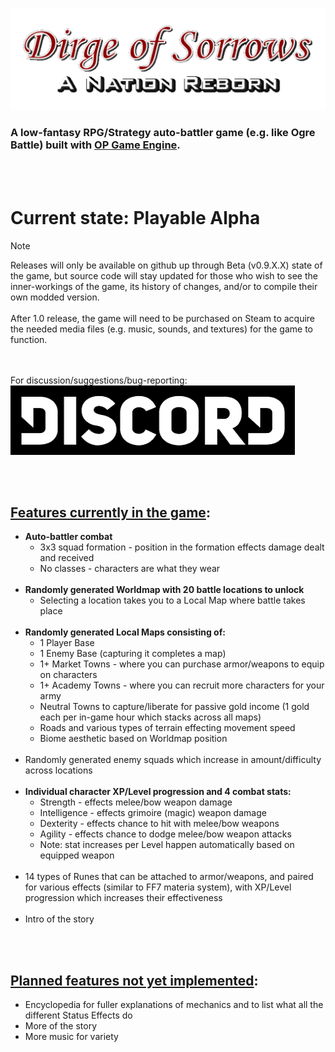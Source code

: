 ![](/Assets/Title_Banner_Clear.png)
### A low-fantasy RPG/Strategy auto-battler game (e.g. like Ogre Battle) built with [OP Game Engine](https://github.com/Oblivionburn/OP_Engine).
<br><br>
# Current state: Playable Alpha
>[!NOTE]
>Releases will only be available on github up through Beta (v0.9.X.X) state of the game, but source code will stay updated for those who wish to see the inner-workings of the game, its history of changes, and/or to compile their own modded version.
><br><br>After 1.0 release, the game will need to be purchased on Steam to acquire the needed media files (e.g. music, sounds, and textures) for the game to function.

<br><br>
For discussion/suggestions/bug-reporting:<br>
[<img src="https://github.com/Oblivionburn/Oblivionburn-Productions/blob/main/images/Discord.png">](https://discord.gg/zDkb3C9)

<br><br>
## <ins>Features currently in the game</ins>:
- **Auto-battler combat**
  - 3x3 squad formation - position in the formation effects damage dealt and received
  - No classes - characters are what they wear
<br><br>
- **Randomly generated Worldmap with 20 battle locations to unlock**
  - Selecting a location takes you to a Local Map where battle takes place
<br><br>
- **Randomly generated Local Maps consisting of:**
  - 1 Player Base
  - 1 Enemy Base (capturing it completes a map)
  - 1+ Market Towns - where you can purchase armor/weapons to equip on characters
  - 1+ Academy Towns - where you can recruit more characters for your army
  - Neutral Towns to capture/liberate for passive gold income (1 gold each per in-game hour which stacks across all maps)
  - Roads and various types of terrain effecting movement speed
  - Biome aesthetic based on Worldmap position
<br><br>
- Randomly generated enemy squads which increase in amount/difficulty across locations
<br><br>
- **Individual character XP/Level progression and 4 combat stats:**
  - Strength - effects melee/bow weapon damage
  - Intelligence - effects grimoire (magic) weapon damage
  - Dexterity - effects chance to hit with melee/bow weapons
  - Agility - effects chance to dodge melee/bow weapon attacks
  - Note: stat increases per Level happen automatically based on equipped weapon
<br><br>
- 14 types of Runes that can be attached to armor/weapons, and paired for various effects (similar to FF7 materia system), with XP/Level progression which increases their effectiveness
<br><br>
- Intro of the story

<br><br>
## <ins>Planned features not yet implemented</ins>:
- Encyclopedia for fuller explanations of mechanics and to list what all the different Status Effects do
- More of the story
- More music for variety
